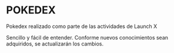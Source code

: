# POKEDEX
Pokedex realizado como parte de las actividades de Launch X

Sencillo y fácil de entender. Conforme nuevos conocimientos sean adquiridos, se actualizarán los cambios.
